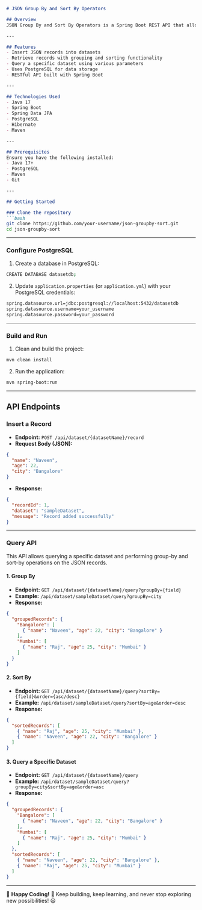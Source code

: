 ```markdown
# JSON Group By and Sort By Operators

## Overview
JSON Group By and Sort By Operators is a Spring Boot REST API that allows users to store, retrieve, group, and sort JSON-based dataset records. The data is stored in PostgreSQL, and the application provides endpoints to insert, query, and organize datasets.

---

## Features
- Insert JSON records into datasets
- Retrieve records with grouping and sorting functionality
- Query a specific dataset using various parameters
- Uses PostgreSQL for data storage
- RESTful API built with Spring Boot

---

## Technologies Used
- Java 17
- Spring Boot
- Spring Data JPA
- PostgreSQL
- Hibernate
- Maven

---

## Prerequisites
Ensure you have the following installed:
- Java 17+
- PostgreSQL
- Maven
- Git

---

## Getting Started

### Clone the repository
```bash
git clone https://github.com/your-username/json-groupby-sort.git
cd json-groupby-sort
```

---

### Configure PostgreSQL
1. Create a database in PostgreSQL:
```bash
CREATE DATABASE datasetdb;
```
2. Update `application.properties` (or `application.yml`) with your PostgreSQL credentials:
```bash
spring.datasource.url=jdbc:postgresql://localhost:5432/datasetdb
spring.datasource.username=your_username
spring.datasource.password=your_password
```

---

### Build and Run
1. Clean and build the project:
```bash
mvn clean install
```
2. Run the application:
```bash
mvn spring-boot:run
```

---

## API Endpoints

### Insert a Record
- **Endpoint:** `POST /api/dataset/{datasetName}/record`
- **Request Body (JSON):**
```json
{
  "name": "Naveen",
  "age": 22,
  "city": "Bangalore"
}
```
- **Response:**
```json
{
  "recordId": 1,
  "dataset": "sampleDataset",
  "message": "Record added successfully"
}
```

---

### Query API
This API allows querying a specific dataset and performing group-by and sort-by operations on the JSON records.

#### 1. Group By
- **Endpoint:** `GET /api/dataset/{datasetName}/query?groupBy={field}`
- **Example:** `/api/dataset/sampleDataset/query?groupBy=city`
- **Response:**
```json
{
  "groupedRecords": {
    "Bangalore": [
      { "name": "Naveen", "age": 22, "city": "Bangalore" }
    ],
    "Mumbai": [
      { "name": "Raj", "age": 25, "city": "Mumbai" }
    ]
  }
}
```

#### 2. Sort By
- **Endpoint:** `GET /api/dataset/{datasetName}/query?sortBy={field}&order={asc/desc}`
- **Example:** `/api/dataset/sampleDataset/query?sortBy=age&order=desc`
- **Response:**
```json
{
  "sortedRecords": [
    { "name": "Raj", "age": 25, "city": "Mumbai" },
    { "name": "Naveen", "age": 22, "city": "Bangalore" }
  ]
}
```

#### 3. Query a Specific Dataset
- **Endpoint:** `GET /api/dataset/{datasetName}/query`
- **Example:** `/api/dataset/sampleDataset/query?groupBy=city&sortBy=age&order=asc`
- **Response:**
```json
{
  "groupedRecords": {
    "Bangalore": [
      { "name": "Naveen", "age": 22, "city": "Bangalore" }
    ],
    "Mumbai": [
      { "name": "Raj", "age": 25, "city": "Mumbai" }
    ]
  },
  "sortedRecords": [
    { "name": "Naveen", "age": 22, "city": "Bangalore" },
    { "name": "Raj", "age": 25, "city": "Mumbai" }
  ]
}
```

---

🚀 **Happy Coding!** 🎉 Keep building, keep learning, and never stop exploring new possibilities! 😃
```
